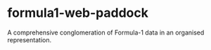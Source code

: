 # formula1-web-paddock
A comprehensive conglomeration of Formula-1 data in an organised representation.
